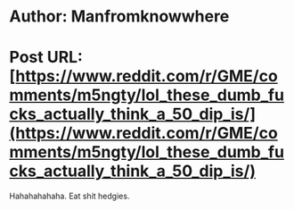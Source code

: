 # Author: Manfromknowwhere
# Post URL: [https://www.reddit.com/r/GME/comments/m5ngty/lol_these_dumb_fucks_actually_think_a_50_dip_is/](https://www.reddit.com/r/GME/comments/m5ngty/lol_these_dumb_fucks_actually_think_a_50_dip_is/)


Hahahahahaha. Eat shit hedgies.